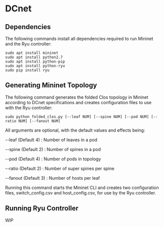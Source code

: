 # DCnet
## Dependencies
The following commands install all dependencies required to run Mininet and the Ryu controller:
```
sudo apt install mininet
sudo apt install python2.7
sudo apt install python-pip
sudo apt install python-ryu
sudo pip install ryu
```

## Generating Mininet Topology
The following command generates the folded Clos topology in Mininet according to DCnet specifications and creates configuration files to use with the Ryu controller:
```
sudo python folded_clos.py [--leaf NUM] [--spine NUM] [--pod NUM] [--ratio NUM] [--fanout NUM]
```
All arguments are optional, with the default values and effects being:


--leaf   (Default 4) : Number of leaves in a pod

--spine  (Default 2) : Number of spines in a pod

--pod    (Default 4) : Number of pods in topology

--ratio  (Default 2) : Number of super spines per spine

--fanout (Default 3) : Number of hosts per leaf


Running this command starts the Mininet CLI and creates two configuration files, switch_config.csv and host_config.csv, for use by the Ryu controller.

## Running Ryu Controller
WIP
